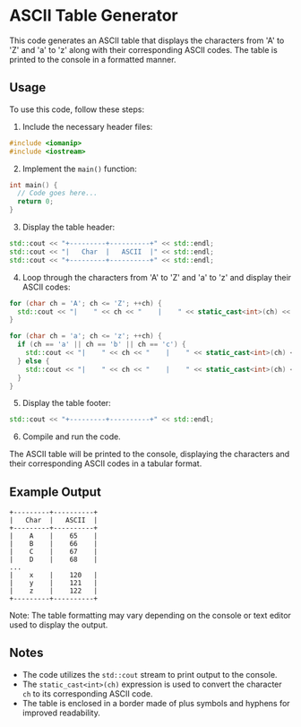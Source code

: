 # ASCII Table Generator

This code generates an ASCII table that displays the characters from 'A' to 'Z' and 'a' to 'z' along with their corresponding ASCII codes. The table is printed to the console in a formatted manner.

## Usage

To use this code, follow these steps:

1. Include the necessary header files:

```cpp
#include <iomanip>
#include <iostream>
```

2. Implement the `main()` function:

```cpp
int main() {
  // Code goes here...
  return 0;
}
```

3. Display the table header:

```cpp
std::cout << "+---------+----------+" << std::endl;
std::cout << "|   Char  |   ASCII  |" << std::endl;
std::cout << "+---------+----------+" << std::endl;
```

4. Loop through the characters from 'A' to 'Z' and 'a' to 'z' and display their ASCII codes:

```cpp
for (char ch = 'A'; ch <= 'Z'; ++ch) {
  std::cout << "|    " << ch << "    |    " << static_cast<int>(ch) << "    |" << std::endl;
}

for (char ch = 'a'; ch <= 'z'; ++ch) {
  if (ch == 'a' || ch == 'b' || ch == 'c') {
    std::cout << "|    " << ch << "    |    " << static_cast<int>(ch) << "    |" << std::endl;
  } else {
    std::cout << "|    " << ch << "    |    " << static_cast<int>(ch) << "   |" << std::endl;
  }
}
```

5. Display the table footer:

```cpp
std::cout << "+---------+----------+" << std::endl;
```

6. Compile and run the code.

The ASCII table will be printed to the console, displaying the characters and their corresponding ASCII codes in a tabular format.

## Example Output

```
+---------+----------+
|   Char  |   ASCII  |
+---------+----------+
|    A    |    65    |
|    B    |    66    |
|    C    |    67    |
|    D    |    68    |
...
|    x    |    120   |
|    y    |    121   |
|    z    |    122   |
+---------+----------+
```

Note: The table formatting may vary depending on the console or text editor used to display the output.

## Notes

- The code utilizes the `std::cout` stream to print output to the console.
- The `static_cast<int>(ch)` expression is used to convert the character `ch` to its corresponding ASCII code.
- The table is enclosed in a border made of plus symbols and hyphens for improved readability.